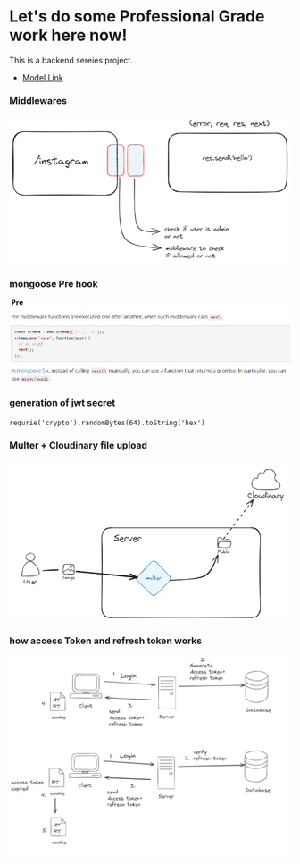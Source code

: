 # Let's do some Professional Grade work here now!

This is a backend sereies project.

- [Model Link](https://app.eraser.io/workspace/YtPqZ1VogxGy1jzIDkzj)

### Middlewares

![alt text](screenshots/image.png)

### mongoose Pre hook

![alt text](screenshots/image-1.png)

### generation of jwt secret

```
requrie('crypto').randomBytes(64).toString('hex')
```

### Multer + Cloudinary file upload

![alt text](screenshots/image-2.png)

### how access Token and refresh token works

![alt text](screenshots/image-4.png)
